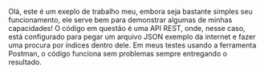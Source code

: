 Olá, este é um exeplo de trabalho meu, embora seja bastante simples seu funcionamento, ele serve bem para demonstrar algumas de minhas capacidades!
O código em questão é uma API REST, onde, nesse caso, está configurado para pegar um arquivo JSON exemplo da internet e fazer uma procura por índices dentro dele.
Em meus testes usando a ferramenta Postman, o código funciona sem problemas sempre entregando o resultado.

